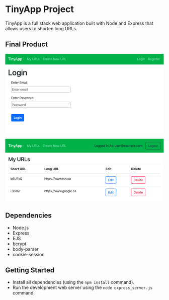 # TinyApp Project

TinyApp is a full stack web application built with Node and Express that allows users to shorten long URLs.

## Final Product

!["Login Page"](images/login.png)

!["Users saved URLs"](images/urls.png)

## Dependencies

- Node.js
- Express
- EJS
- bcrypt
- body-parser
- cookie-session

## Getting Started

- Install all dependencies (using the `npm install` command).
- Run the development web server using the `node express_server.js` command.